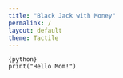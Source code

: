 ```yaml
---
title: "Black Jack with Money"
permalink: /
layout: default
theme: Tactile
---
```


~~~
{python}
print("Hello Mom!")
~~~

